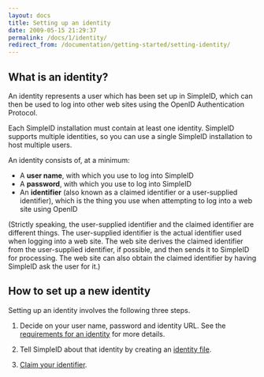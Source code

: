 ```yaml
---
layout: docs
title: Setting up an identity
date: 2009-05-15 21:29:37
permalink: /docs/1/identity/
redirect_from: /documentation/getting-started/setting-identity/
---
```


## What is an identity?

An identity represents a user which has been set up in SimpleID, which can then be used to log into other web sites using the OpenID Authentication Protocol.

Each SimpleID installation must contain at least one identity.  SimpleID supports multiple identities, so you can use a single SimpleID installation to host multiple users.

An identity consists of, at a minimum:

- A **user name**, with which you use to log into SimpleID
- A **password**, with which you use to log into SimpleID
- An **identifier** (also known as a claimed identifier or a user-supplied identifier), which is the thing you use when attempting to log into a web site using OpenID

(Strictly speaking, the user-supplied identifier and the claimed identifier are different things.  The user-supplied identifier is the actual identifier used when logging into a web site.  The web site derives the claimed identifier from the user-supplied identifier, if possible, and then sends it to SimpleID for processing.  The web site can also obtain the claimed identifier by having SimpleID ask the user for it.)

## How to set up a new identity

Setting up an identity involves the following three steps.

1. Decide on your user name, password and identity URL.  See the [requirements for an identity](/docs/1/identity-requirements) for more details.

2. Tell SimpleID about that identity by creating an [identity file](docs/1/identity-files).

3. [Claim your identifier](docs/1/identity-claim).